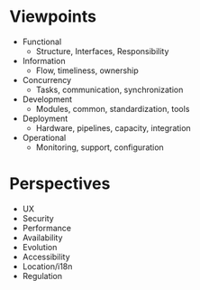 # Viewpoints

* Functional
    * Structure, Interfaces, Responsibility
* Information
    * Flow, timeliness, ownership
* Concurrency
    * Tasks, communication, synchronization
* Development
    * Modules, common, standardization, tools
* Deployment
    * Hardware, pipelines, capacity, integration
* Operational
    * Monitoring, support, configuration

# Perspectives

* UX
* Security
* Performance
* Availability
* Evolution
* Accessibility
* Location/i18n
* Regulation
